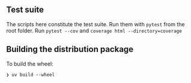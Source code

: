 ## Test suite

The scripts here constitute the test suite. Run them with `pytest` from the
root folder. Run `pytest --cov` and `coverage html --directory=coverage`


## Building the distribution package

To build the wheel:
```
❯ uv build --wheel
```
